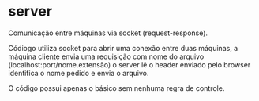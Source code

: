 # server
Comunicação entre máquinas via socket (request-response).

Códiogo utiliza socket para abrir uma conexão entre duas máquinas, a máquina cliente envia uma requisição com nome do
arquivo (localhost:port/nome.extensão) o server lê o header enviado pelo browser identifica o nome pedido e envia o arquivo.

O código possui apenas o básico sem nenhuma regra de controle.
